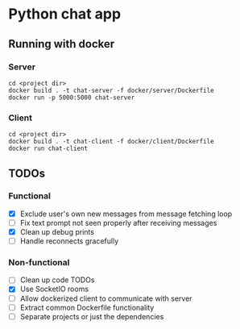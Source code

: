 # Python chat app

## Running with docker

### Server
```
cd <project dir>
docker build . -t chat-server -f docker/server/Dockerfile
docker run -p 5000:5000 chat-server
```

### Client
```
cd <project dir>
docker build . -t chat-client -f docker/client/Dockerfile
docker run chat-client
```

## TODOs
### Functional
- [X] Exclude user's own new messages from message fetching loop
- [ ] Fix text prompt not seen properly after receiving messages
- [X] Clean up debug prints
- [ ] Handle reconnects gracefully

### Non-functional
- [ ] Clean up code TODOs
- [X] Use SocketIO rooms
- [ ] Allow dockerized client to communicate with server
- [ ] Extract common Dockerfile functionality
- [ ] Separate projects or just the dependencies
